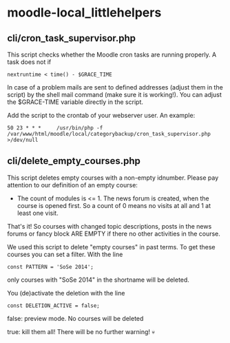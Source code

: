 # moodle-local_littlehelpers

## cli/cron_task_supervisor.php
This script checks whether the Moodle cron tasks are running properly. A task does not if

```nextruntime < time() - $GRACE_TIME```

In case of a problem mails are sent to defined addresses (adjust them in the script) by the shell mail
command (make sure it is working!).
You can adjust the $GRACE-TIME variable directly in the script. 

Add the script to the crontab of your webserver user. An example:

```50 23 * * *     /usr/bin/php -f /var/www/html/moodle/local/categorybackup/cron_task_supervisor.php >/dev/null```

## cli/delete_empty_courses.php
This script deletes empty courses with a non-empty idnumber. Please pay attention to our definition of an empty course:
* The count of modules is <= 1. The news forum is created, when the course is opened first. So a count of 0 means no visits at all and 1 at least one visit.

That's it! So courses with changed topic descriptions, posts in the news forums or fancy block ARE EMPTY if there no other activities in the course.

We used this script to delete "empty courses" in past terms. To get these courses you can set a filter. With the line

```const PATTERN = 'SoSe 2014';```

only courses with "SoSe 2014" in the shortname will be deleted.

You (de)activate the deletion with the line

``const DELETION_ACTIVE = false;``

false: preview mode. No courses will be deleted 

true: kill them all! There will be no further warning! :skull:
